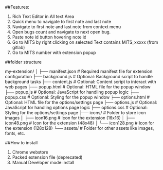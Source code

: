 
##Features:

1. Rich Text Editor in All text Area
2. Quick menu to navigate to first note and last note
3. Navigate to first note and last note from context menu
4. Open bugs count and navigate to next open bug.
5. Paste note id button hovering note id
6. Go to MITS by right clicking on selected Text contains MITS_xxxxx (from gitlab)
7. Go to MITS number with extension popup



##folder structure

my-extension/
│
├── manifest.json          # Required manifest file for extension configuration
├── background.js          # Optional: Background script to handle background tasks
├── content.js             # Optional: Content script to interact with web pages
├── popup.html             # Optional: HTML file for the popup window
├── popup.js               # Optional: JavaScript for handling popup logic
├── popup.css              # Optional: Styling for the popup window
├── options.html           # Optional: HTML file for the options/settings page
├── options.js             # Optional: JavaScript for handling options page logic
├── options.css            # Optional: Styling for the options/settings page
├── icons/                 # Folder to store icon images
│   ├── icon16.png         # Icon for the extension (16x16)
│   ├── icon48.png         # Icon for the extension (48x48)
│   └── icon128.png        # Icon for the extension (128x128)
└── assets/                # Folder for other assets like images, fonts, etc.



##How to install

1. Chrome webstore
2. Packed extension file (deprecated)
2. Manual Developer mode install

